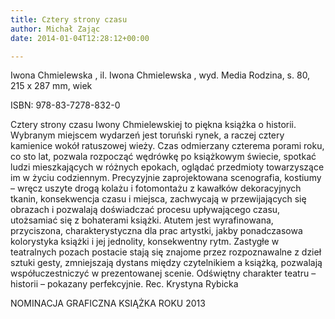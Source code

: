 ```yaml
---
title: Cztery strony czasu
author: Michał Zając
date: 2014-01-04T12:28:12+00:00

---
```

Iwona Chmielewska , il. Iwona Chmielewska , wyd. Media Rodzina, s. 80, 215 x 287 mm, wiek
  
ISBN: 978-83-7278-832-0 

Cztery strony czasu Iwony Chmielewskiej to piękna książka o historii. Wybranym miejscem wydarzeń jest toruński rynek, a raczej cztery kamienice wokół ratuszowej wieży. Czas odmierzany czterema porami roku, co sto lat, pozwala rozpocząć wędrówkę po książkowym świecie, spotkać ludzi mieszkających w różnych epokach, oglądać przedmioty towarzyszące im w życiu codziennym. Precyzyjnie zaprojektowana scenografia, kostiumy – wręcz uszyte drogą kolażu i fotomontażu z kawałków dekoracyjnych tkanin, konsekwencja czasu i miejsca, zachwycają w przewijających się obrazach i pozwalają doświadczać procesu upływającego czasu, utożsamiać się z bohaterami książki. Atutem jest wyrafinowana, przyciszona, charakterystyczna dla prac artystki, jakby ponadczasowa kolorystyka książki i jej jednolity, konsekwentny rytm. Zastygłe w teatralnych pozach postacie stają się znajome przez rozpoznawalne z dzieł sztuki gesty, zmniejszają dystans między czytelnikiem a książką, pozwalają współuczestniczyć w prezentowanej scenie. Odświętny charakter teatru – historii – pokazany perfekcyjnie. Rec. Krystyna Rybicka

NOMINACJA GRAFICZNA KSIĄŻKA ROKU 2013
